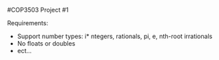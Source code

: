 #COP3503 Project #1

Requirements:
* Support number types: i* ntegers, rationals, pi, e, nth-root irrationals
* No floats or doubles
* ect...
